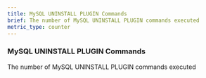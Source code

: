 ```yaml
---
title: MySQL UNINSTALL PLUGIN Commands
brief: The number of MySQL UNINSTALL PLUGIN commands executed
metric_type: counter
---
```

### MySQL UNINSTALL PLUGIN Commands

The number of MySQL UNINSTALL PLUGIN commands executed
